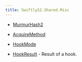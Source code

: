 ```yaml
---
title: SwiftlyS2.Shared.Misc
---
```


- [MurmurHash2](/docs/api/shared/misc/murmurhash2)

- [AcquireMethod](/docs/api/shared/misc/acquiremethod)
- [HookMode](/docs/api/shared/misc/hookmode)
- [HookResult](/docs/api/shared/misc/hookresult) - Result of a hook.

